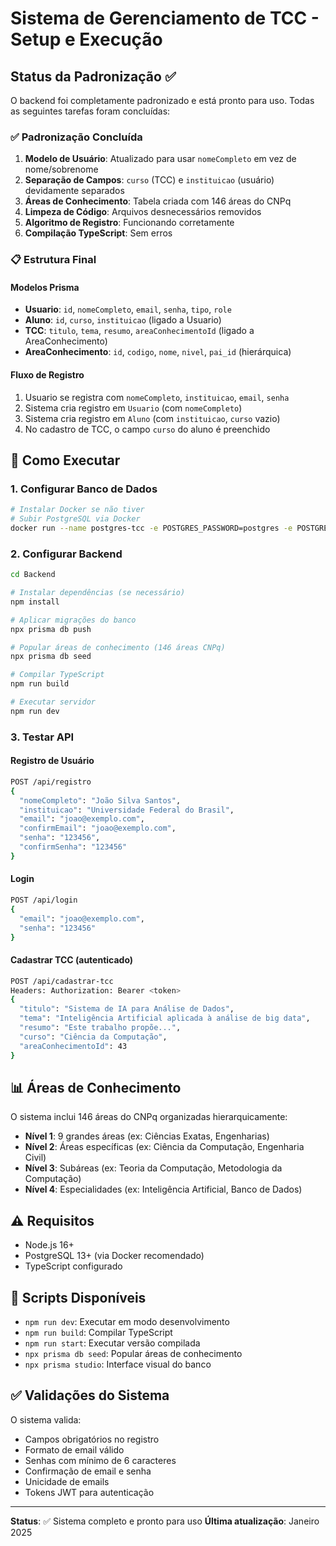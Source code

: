 # Sistema de Gerenciamento de TCC - Setup e Execução

## Status da Padronização ✅

O backend foi completamente padronizado e está pronto para uso. Todas as seguintes tarefas foram concluídas:

### ✅ Padronização Concluída

1. **Modelo de Usuário**: Atualizado para usar `nomeCompleto` em vez de nome/sobrenome
2. **Separação de Campos**: `curso` (TCC) e `instituicao` (usuário) devidamente separados
3. **Áreas de Conhecimento**: Tabela criada com 146 áreas do CNPq
4. **Limpeza de Código**: Arquivos desnecessários removidos
5. **Algoritmo de Registro**: Funcionando corretamente
6. **Compilação TypeScript**: Sem erros

### 📋 Estrutura Final

#### Modelos Prisma

- **Usuario**: `id`, `nomeCompleto`, `email`, `senha`, `tipo`, `role`
- **Aluno**: `id`, `curso`, `instituicao` (ligado a Usuario)
- **TCC**: `titulo`, `tema`, `resumo`, `areaConhecimentoId` (ligado a AreaConhecimento)
- **AreaConhecimento**: `id`, `codigo`, `nome`, `nivel`, `pai_id` (hierárquica)

#### Fluxo de Registro

1. Usuario se registra com `nomeCompleto`, `instituicao`, `email`, `senha`
2. Sistema cria registro em `Usuario` (com `nomeCompleto`)
3. Sistema cria registro em `Aluno` (com `instituicao`, `curso` vazio)
4. No cadastro de TCC, o campo `curso` do aluno é preenchido

## 🚀 Como Executar

### 1. Configurar Banco de Dados

```bash
# Instalar Docker se não tiver
# Subir PostgreSQL via Docker
docker run --name postgres-tcc -e POSTGRES_PASSWORD=postgres -e POSTGRES_DB=meu_banco -p 5432:5432 -d postgres:13
```

### 2. Configurar Backend

```bash
cd Backend

# Instalar dependências (se necessário)
npm install

# Aplicar migrações do banco
npx prisma db push

# Popular áreas de conhecimento (146 áreas CNPq)
npx prisma db seed

# Compilar TypeScript
npm run build

# Executar servidor
npm run dev
```

### 3. Testar API

#### Registro de Usuário

```bash
POST /api/registro
{
  "nomeCompleto": "João Silva Santos",
  "instituicao": "Universidade Federal do Brasil", 
  "email": "joao@exemplo.com",
  "confirmEmail": "joao@exemplo.com",
  "senha": "123456",
  "confirmSenha": "123456"
}
```

#### Login

```bash
POST /api/login
{
  "email": "joao@exemplo.com",
  "senha": "123456"
}
```

#### Cadastrar TCC (autenticado)

```bash
POST /api/cadastrar-tcc
Headers: Authorization: Bearer <token>
{
  "titulo": "Sistema de IA para Análise de Dados",
  "tema": "Inteligência Artificial aplicada à análise de big data",
  "resumo": "Este trabalho propõe...",
  "curso": "Ciência da Computação",
  "areaConhecimentoId": 43
}
```

## 📊 Áreas de Conhecimento

O sistema inclui 146 áreas do CNPq organizadas hierarquicamente:

- **Nível 1**: 9 grandes áreas (ex: Ciências Exatas, Engenharias)
- **Nível 2**: Áreas específicas (ex: Ciência da Computação, Engenharia Civil)
- **Nível 3**: Subáreas (ex: Teoria da Computação, Metodologia da Computação)
- **Nível 4**: Especialidades (ex: Inteligência Artificial, Banco de Dados)

## ⚠️ Requisitos

- Node.js 16+
- PostgreSQL 13+ (via Docker recomendado)
- TypeScript configurado

## 🔧 Scripts Disponíveis

- `npm run dev`: Executar em modo desenvolvimento
- `npm run build`: Compilar TypeScript
- `npm run start`: Executar versão compilada
- `npx prisma db seed`: Popular áreas de conhecimento
- `npx prisma studio`: Interface visual do banco

## ✅ Validações do Sistema

O sistema valida:

- Campos obrigatórios no registro
- Formato de email válido
- Senhas com mínimo de 6 caracteres
- Confirmação de email e senha
- Unicidade de emails
- Tokens JWT para autenticação

---

**Status**: ✅ Sistema completo e pronto para uso
**Última atualização**: Janeiro 2025
